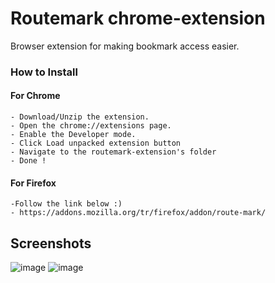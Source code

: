 # Routemark chrome-extension
Browser extension for making bookmark access easier.

 ### How to Install
  #### For Chrome
    - Download/Unzip the extension.
    - Open the chrome://extensions page.
    - Enable the Developer mode.
    - Click Load unpacked extension button
    - Navigate to the routemark-extension's folder
    - Done !

  #### For Firefox
    -Follow the link below :) 
    - https://addons.mozilla.org/tr/firefox/addon/route-mark/

    
    
    

## Screenshots
![image](https://user-images.githubusercontent.com/72941200/113023842-c1ef4880-918e-11eb-9ed1-d2b2015f4588.png)
![image](https://user-images.githubusercontent.com/72941200/113023530-67ee8300-918e-11eb-9baa-4cef606e188d.png)

